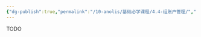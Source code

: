 ```yaml
---
{"dg-publish":true,"permalink":"/10-anolis/基础必学课程/4.4-组账户管理/","dgPassFrontmatter":true}
---
```


TODO